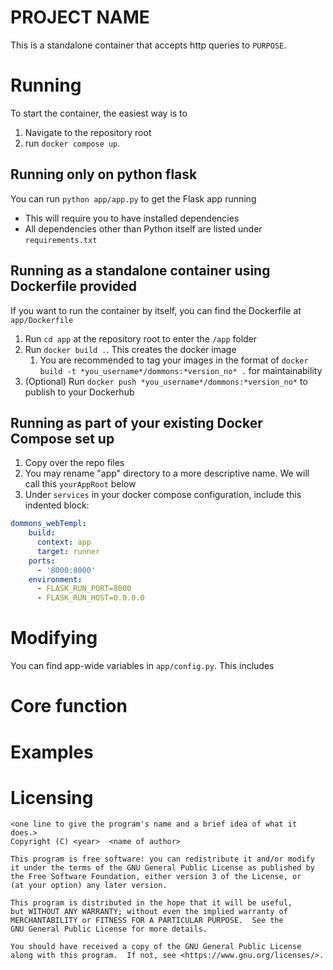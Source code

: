 # PROJECT NAME
This is a standalone container that accepts http queries to `PURPOSE`. 

# Running
To start the container, the easiest way is to
1. Navigate to the repository root
2. run `docker compose up`.

## Running only on python flask
You can run `python app/app.py` to get the Flask app running
- This will require you to have installed dependencies
- All dependencies other than Python itself are listed under `requirements.txt`

## Running as a standalone container using Dockerfile provided
If you want to run the container by itself, you can find the Dockerfile at `app/Dockerfile`
1. Run `cd app` at the repository root to enter the `/app` folder
2. Run `docker build .`. This creates the docker image
    1. You are recommended to tag your images in the format of `docker build -t *you_username*/dommons:*version_no* .` for maintainability 
3. (Optional) Run `docker push *you_username*/dommons:*version_no*` to publish to your Dockerhub

## Running as part of your existing Docker Compose set up
1. Copy over the repo files
2. You may rename "app" directory to a more descriptive name. We will call this `yourAppRoot` below
3. Under `services` in your docker compose configuration, include this indented block:

```yaml
dommons_webTempl: 
    build:
      context: app
      target: runner
    ports: 
      - '8000:8000' 
    environment:
      - FLASK_RUN_PORT=8000
      - FLASK_RUN_HOST=0.0.0.0
```

# Modifying
You can find app-wide variables in `app/config.py`. This includes 

# Core function

# Examples

# Licensing 
    <one line to give the program's name and a brief idea of what it does.>
    Copyright (C) <year>  <name of author>

    This program is free software: you can redistribute it and/or modify
    it under the terms of the GNU General Public License as published by
    the Free Software Foundation, either version 3 of the License, or
    (at your option) any later version.

    This program is distributed in the hope that it will be useful,
    but WITHOUT ANY WARRANTY; without even the implied warranty of
    MERCHANTABILITY or FITNESS FOR A PARTICULAR PURPOSE.  See the
    GNU General Public License for more details.

    You should have received a copy of the GNU General Public License
    along with this program.  If not, see <https://www.gnu.org/licenses/>.